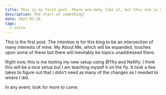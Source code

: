 ```yaml
---
title: This is my first post. There are many like it, but this one is mine.
description: The start of something?
date: 2023-02-26
tags:
  - intro
---
```


This is the first post. The intention is for this blog to be an intersection of many interests of mine. My About Me, which will be expanded, touches upon some of these but there will inevitably be topics unaddressed there.

Right now, this is me testing my new setup using @11ty and Netlify. I think this will be a nice setup but I am teaching myself it on the fly. It took a few takes to figure out that I didn't need as many of the changes as I needed to where I did.

In any event, look for more to come.
